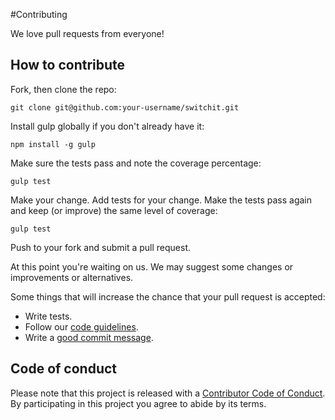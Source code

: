 #Contributing

We love pull requests from everyone!

## How to contribute
Fork, then clone the repo:

    git clone git@github.com:your-username/switchit.git

Install gulp globally if you don't already have it:

    npm install -g gulp
    
Make sure the tests pass and note the coverage percentage:

    gulp test

Make your change. Add tests for your change. Make the tests pass again and keep (or improve) the same level of coverage:

    gulp test

Push to your fork and submit a pull request.

At this point you're waiting on us. We may suggest some changes or improvements or alternatives.

Some things that will increase the chance that your pull request is accepted:

- Write tests.
- Follow our [code guidelines](https://github.com/sencha/code-guidelines).
- Write a [good commit message](http://tbaggery.com/2008/04/19/a-note-about-git-commit-messages.html).

## Code of conduct
Please note that this project is released with a [Contributor Code of Conduct](CODE_OF_CONDUCT.md). By participating in this project you agree to abide by its terms.